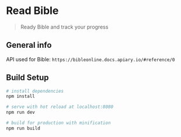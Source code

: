# Read Bible

> Ready Bible and track your progress

## General info
API used for Bible: `https://bibleonline.docs.apiary.io/#reference/0`

## Build Setup

``` bash
# install dependencies
npm install

# serve with hot reload at localhost:8080
npm run dev

# build for production with minification
npm run build
```
